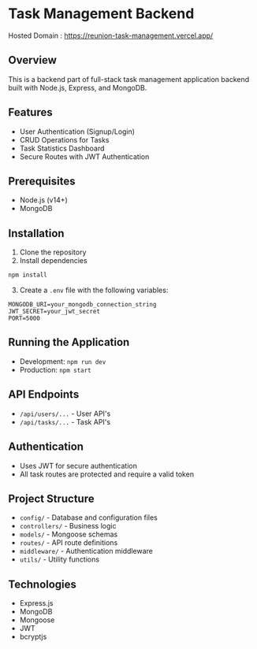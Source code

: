 # Task Management Backend
Hosted Domain : https://reunion-task-management.vercel.app/

## Overview
This is a backend part of full-stack task management application backend built with Node.js, Express, and MongoDB.

## Features
- User Authentication (Signup/Login)
- CRUD Operations for Tasks
- Task Statistics Dashboard
- Secure Routes with JWT Authentication

## Prerequisites
- Node.js (v14+)
- MongoDB

## Installation
1. Clone the repository
2. Install dependencies
```bash
npm install
```

3. Create a `.env` file with the following variables:
```
MONGODB_URI=your_mongodb_connection_string
JWT_SECRET=your_jwt_secret
PORT=5000
```

## Running the Application
- Development: `npm run dev`
- Production: `npm start`

## API Endpoints
- `/api/users/...` - User API's
- `/api/tasks/...` - Task API's

## Authentication
- Uses JWT for secure authentication
- All task routes are protected and require a valid token

## Project Structure
- `config/` - Database and configuration files
- `controllers/` - Business logic
- `models/` - Mongoose schemas
- `routes/` - API route definitions
- `middleware/` - Authentication middleware
- `utils/` - Utility functions

## Technologies
- Express.js
- MongoDB
- Mongoose
- JWT
- bcryptjs
